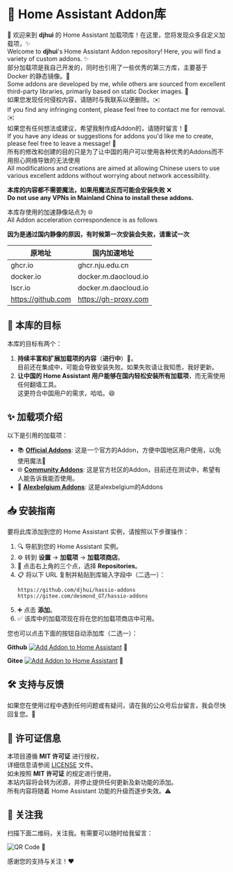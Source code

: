 # 🔔 Home Assistant Addon库

🎉 欢迎来到 **djhui** 的 Home Assistant 加载项库！在这里，您将发现众多自定义加载项，✨  
Welcome to **djhui**'s Home Assistant Addon repository! Here, you will find a variety of custom addons. ✨  
部分加载项是我自己开发的，同时也引用了一些优秀的第三方库，主要基于 Docker 的静态镜像。🐳  
Some addons are developed by me, while others are sourced from excellent third-party libraries, primarily based on static Docker images. 🐳  
如果您发现任何侵权内容，请随时与我联系以便删除。✉️  
If you find any infringing content, please feel free to contact me for removal. ✉️  
如果您有任何想法或建议，希望我制作成Addon的，请随时留言！💬  
If you have any ideas or suggestions for addons you'd like me to create, please feel free to leave a message! 💬  
所有的修改和创建的目的只是为了让中国的用户可以使用各种优秀的Addons而不用担心网络导致的无法使用  
All modifications and creations are aimed at allowing Chinese users to use various excellent addons without worrying about network accessibility.  

**本库的内容都不需要魔法，如果用魔法反而可能会安装失败** ❌  
**Do not use any VPNs in Mainland China to install these addons.**

本库存使用的加速静像站点为 🌐  
All Addon acceleration correspondence is as follows

**因为是通过国内静像的原因，有时候第一次安装会失败，请重试一次**

| 原地址                | 国内加速地址                  |
|---------------------|-------------------------|
| ghcr.io             | ghcr.nju.edu.cn         |
| docker.io           | docker.m.daocloud.io    |
| lscr.io             | docker.m.daocloud.io    |
| https://github.com  | https://gh-proxy.com     |

## 🌟 本库的目标

本库的目标有两个：
1. **持续丰富和扩展加载项的内容**（**进行中**）🔧。  
   目前还在集成中，可能会导致安装失败。如果失败请让我知悉，我好更新。
2. **让中国的 Home Assistant 用户能够在国内轻松安装所有加载项**，而无需使用任何翻墙工具。  
   这更符合中国用户的需求，哈哈。😄

## ✨ 加载项介绍

以下是引用的加载项：

- 📚 [**Official Addons**](https://github.com/home-assistant/addons): 这是一个官方的Addon，方便中国地区用户使用，以免使用魔法🔮
- 🌐 [**Community Addons**](https://github.com/hassio-addons/repository): 这是官方社区的Addon，目前还在测试中，希望有人能告诉我能否使用。
- 🎨 [**Alexbelgium Addons**](https://github.com/alexbelgium/hassio-addons): 这是alexbelgium的Addons



## 📥 安装指南

要将此库添加到您的 Home Assistant 实例，请按照以下步骤操作：

1. 🔍 导航到您的 Home Assistant 实例。
2. ⚙️ 转到 **设置** -> **加载项** -> **加载项商店**。
3. 📂 点击右上角的三个点，选择 **Repositories**。
4. 📋 将以下 URL 复制并粘贴到库输入字段中（二选一）：
   ```
   https://github.com/djhui/hassio-addons
   https://gitee.com/desmond_GT/hassio-addons
   ```
5. ➕ 点击 **添加**。
6. ✅ 该库中的加载项现在将在您的加载项商店中可用。

您也可以点击下面的按钮自动添加库（二选一）：

**Github** [![Add Addon to Home Assistant](https://my.home-assistant.io/badges/supervisor_add_addon_repository.svg)](https://my.home-assistant.io/redirect/supervisor_add_addon_repository/?repository_url=https://github.com/djhui/hassio-addons) 🚀

**Gitee** [![Add Addon to Home Assistant](https://my.home-assistant.io/badges/supervisor_add_addon_repository.svg)](https://my.home-assistant.io/redirect/supervisor_add_addon_repository/?repository_url=https://gitee.com/desmond_GT/hassio-addons) 🚀

## 🛠️ 支持与反馈

如果您在使用过程中遇到任何问题或有疑问，请在我的公众号后台留言，我会尽快回复您。📩

## 📜 许可证信息

本项目遵循 **MIT 许可证** 进行授权，  
详细信息请参阅 [LICENSE](LICENSE) 文件。  
如未按照 **MIT 许可证** 的规定进行使用，  
本站内容将会转为闭源，并停止提供任何更新及新功能的添加。  
所有内容将随着 Home Assistant 功能的升级而逐步失效。⚠️

## 📱 关注我

扫描下面二维码，关注我。有需要可以随时给我留言：

![QR Code](https://gitee.com/desmond_GT/hassio-addons/raw/main/WeChat_QRCode.png) 📲

感谢您的支持与关注！❤️
